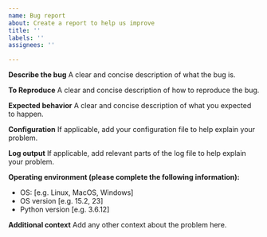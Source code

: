 ```yaml
---
name: Bug report
about: Create a report to help us improve
title: ''
labels: ''
assignees: ''

---
```


**Describe the bug**
A clear and concise description of what the bug is.

**To Reproduce**
A clear and concise description of how to reproduce the bug.

**Expected behavior**
A clear and concise description of what you expected to happen.

**Configuration**
If applicable, add your configuration file to help explain your problem.

**Log output**
If applicable, add relevant parts of the log file to help explain your problem.

**Operating environment (please complete the following information):**
 - OS: [e.g. Linux, MacOS, Windows]
 - OS version [e.g. 15.2, 23]
 - Python version [e.g. 3.6.12]

**Additional context**
Add any other context about the problem here.
